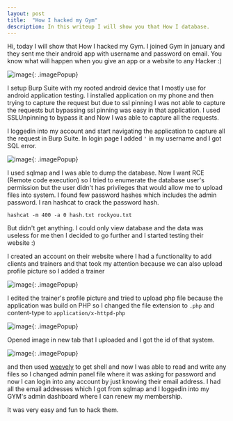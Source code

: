 ```yaml
---
layout: post
title:  "How I hacked my Gym"
description: In this writeup I will show you that How I database.
---
```


Hi, today I will show that How I hacked my Gym. I joined Gym in january and they sent me their android app with username and password on email. You know what will happen when you give an app or a website to any Hacker :)

![image](../../../assets/images/gym-hacking-1.png){: .imagePopup}

I setup Burp Suite with my rooted android device that I mostly use for android application testing. I installed application on my phone and then trying to capture the request but due to ssl pinning I was not able to capture the requests but bypassing ssl pinning was easy in that application. I used SSLUnpinning to bypass it and Now I was able to capture all the requests.

I loggedin into my account and start navigating the application to capture all the request in Burp Suite. In login page I added `'` in my username and I got SQL error.

![image](../../../assets/images/gym-hacking-2.png){: .imagePopup}

I used sqlmap and I was able to dump the database. Now I want RCE (Remote code execution) so I tried to enumerate the database user's permission but the user didn't has privileges that would allow me to upload files into system. I found few password hashes which includes the admin password. I ran hashcat to crack the password hash.

```
hashcat -m 400 -a 0 hash.txt rockyou.txt
```

But didn't get anything. I could only view database and the data was useless for me then I decided to go further and I started testing their website :) 

I created an account on their website where I had a functionality to add clients and trainers and that took my attention because we can also upload profile picture so I added a trainer

![image](../../../assets/images/gym-hacking-3.png){: .imagePopup}

I edited the trainer's profile picture and tried to upload php file because the application was build on PHP so I changed the file extension to `.php` and content-type to `application/x-httpd-php`


![image](../../../assets/images/gym-hacking-4.png){: .imagePopup}

Opened image in new tab that I uploaded and I got the id of that system.

![image](../../../assets/images/gym-hacking-5.png){: .imagePopup}

and then used [weevely](https://github.com/epinna/weevely3) to get shell and now I was able to read and write any files so I changed admin panel file where it was asking for password and now I can login into any account by just knowing their email address. I had all the email addresses which I got from sqlmap and I loggedin into my GYM's admin dashboard where I can renew my membership. 

It was very easy and fun to hack them.